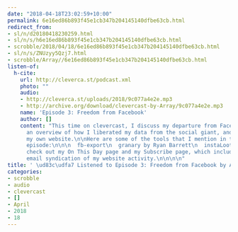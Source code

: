 ```yaml
---
date: "2018-04-18T23:02:59+10:00"
permalink: 6e16ed86b893f45e1cb347b204145140dfbe63cb.html
redirect_from:
- sl/n/d20180418230259.html
- sl/n/s/h6e16ed86b893f45e1cb347b204145140dfbe63cb.html
- scrobble/2018/04/18/6e16ed86b893f45e1cb347b204145140dfbe63cb.html
- sl/n/s/ZNUzyy5Qzj7.html
- scrobble/Array//6e16ed86b893f45e1cb347b204145140dfbe63cb.html
listen-of:
  h-cite:
    url: http://cleverca.st/podcast.xml
    photo: ""
    audio:
    - http://cleverca.st/uploads/2018/9c077a4e2e.mp3
    - http://archive.org/download/clevercast-by-Array/9c077a4e2e.mp3
    name: 'Episode 3: Freedom from Facebook'
    author: []
    content: "This time on clevercast, I discuss my departure from Facebook, including
      an overview of how I liberated my data from the social giant, and moved it to
      my own website.\n\nHere are some of the tools that I mention in today\u2019s
      episode:\n\n\n  fb-export\n  granary by Ryan Barrett\n  instaLooter\n  OwnYourGram\n\n\nAlso
      check out my On This Day page and my Subscribe page, which includes my daily
      email syndication of my website activity.\n\n\n\n"
title: ' \ud83c\udfa7 Listened to Episode 3: Freedom from Facebook by Array From clevercast'
categories:
- scrobble
- audio
- clevercast
- []
- April
- 2018
- 18
---
```

